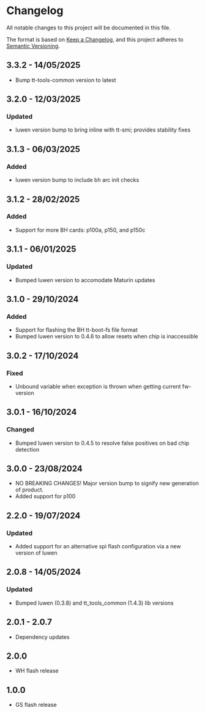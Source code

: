 # Changelog

All notable changes to this project will be documented in this file.

The format is based on [Keep a Changelog](https://keepachangelog.com/en/1.0.0/),
and this project adheres to [Semantic Versioning](https://semver.org/spec/v2.0.0.html).

## 3.3.2 - 14/05/2025

- Bump tt-tools-common version to latest

## 3.2.0 - 12/03/2025

### Updated

- luwen version bump to bring inline with tt-smi; provides stability fixes

## 3.1.3 - 06/03/2025

### Added

- luwen version bump to include bh arc init checks

## 3.1.2 - 28/02/2025

### Added

- Support for more BH cards: p100a, p150, and p150c

## 3.1.1 - 06/01/2025

### Updated

- Bumped luwen version to accomodate Maturin updates

## 3.1.0 - 29/10/2024

### Added

- Support for flashing the BH tt-boot-fs file format
- Bumped luwen version to 0.4.6 to allow resets when chip is inaccessible

## 3.0.2 - 17/10/2024

### Fixed
- Unbound variable when exception is thrown when getting current fw-version

## 3.0.1 - 16/10/2024

### Changed
- Bumped luwen version to 0.4.5 to resolve false positives on bad chip detection

## 3.0.0 - 23/08/2024

- NO BREAKING CHANGES! Major version bump to signify new generation of product.
- Added support for p100

## 2.2.0 - 19/07/2024

### Updated
- Added support for an alternative spi flash configuration via a new version of luwen

## 2.0.8 - 14/05/2024

### Updated
- Bumped luwen (0.3.8) and tt_tools_common (1.4.3) lib versions

## 2.0.1 - 2.0.7
- Dependency updates

## 2.0.0
- WH flash release

## 1.0.0

- GS flash release
